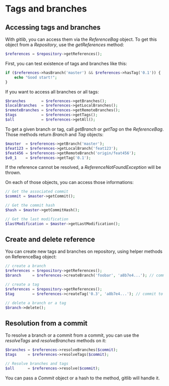 Tags and branches
=================

Accessing tags and branches
---------------------------

With *gitlib*, you can access them via the *ReferenceBag* object. To get
this object from a *Repository*, use the *getReferences* method:

```php
$references = $repository->getReferences();
```

First, you can test existence of tags and branches like this:

```php
if ($references->hasBranch('master') && $references->hasTag('0.1')) {
    echo "Good start!";
}
```

If you want to access all branches or all tags:

```php
$branches       = $references->getBranches();
$localBranches  = $references->getLocalBranches();
$remoteBranches = $references->getRemoteBranches();
$tags           = $references->getTags();
$all            = $references->getAll();
```

To get a given branch or tag, call *getBranch* or *getTag* on the
*ReferenceBag*. Those methods return *Branch* and *Tag* objects:

```php
$master  = $references->getBranch('master');
$feat123 = $references->getLocalBranch('feat123');
$feat456 = $references->getRemoteBranch('origin/feat456');
$v0_1    = $references->getTag('0.1');
```

If the reference cannot be resolved, a *ReferenceNotFoundException* will
be thrown.

On each of those objects, you can access those informations:

```php
// Get the associated commit
$commit = $master->getCommit();

// Get the commit hash
$hash = $master->getCommitHash();

// Get the last modification
$lastModification = $master->getLastModification();
```

Create and delete reference
---------------------------

You can create new tags and branches on repository, using helper methods
on ReferenceBag object:

```php
// create a branch
$references = $repository->getReferences();
$branch     = $references->createBranch('foobar', 'a8b7e4...'); // commit to reference

// create a tag
$references = $repository->getReferences();
$tag        = $references->createTag('0.3', 'a8b7e4...'); // commit to reference

// delete a branch or a tag
$branch->delete();
```

Resolution from a commit
------------------------

To resolve a branch or a commit from a commit, you can use the
*resolveTags* and *resolveBranches* methods on it:

```php
$branches = $references->resolveBranches($commit);
$tags     = $references->resolveTags($commit);

// Resolve branches and tags
$all      = $references->resolve($commit);
```

You can pass a *Commit* object or a hash to the method, gitlib will
handle it.
